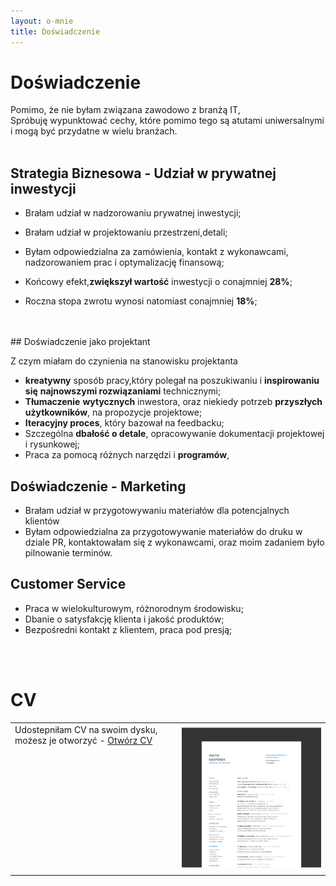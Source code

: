 ```yaml
---
layout: o-mnie
title: Doświadczenie
---
```

# Doświadczenie

Pomimo, że nie byłam związana zawodowo z branżą IT,<br>
Spróbuję wypunktować cechy, które pomimo tego są atutami uniwersalnymi 
<br> i mogą być przydatne w wielu branżach. 
<br>
<br>

## Strategia Biznesowa - Udział w prywatnej inwestycji

- Brałam udział w nadzorowaniu prywatnej inwestycji;
- Brałam udział w projektowaniu przestrzeni,detali; 
- Byłam odpowiedzialna za zamówienia, kontakt z wykonawcami, nadzorowaniem prac i optymalizację finansową;

- Końcowy efekt,**zwiększył wartość** inwestycji o conajmniej **28%**;
- Roczna stopa zwrotu wynosi natomiast conajmniej **18%**;

<br>
<br>
## Doświadczenie jako projektant

Z czym miałam do czynienia na stanowisku projektanta 

- **kreatywny** sposób pracy,który polegał na poszukiwaniu i **inspirowaniu się** **najnowszymi rozwiązaniami** technicznymi;
- **Tłumaczenie** **wytycznych** inwestora, oraz niekiedy potrzeb **przyszłych użytkowników**, na propozycje projektowe;
- **Iteracyjny proces**, który bazował na feedbacku;
- Szczególna **dbałość o detale**, opracowywanie dokumentacji projektowej i rysunkowej;
- Praca za pomocą różnych narzędzi i **programów**, 

## Doświadczenie - Marketing

- Brałam udział w przygotowywaniu materiałów dla potencjalnych klientów
- Byłam odpowiedzialna za przygotowywanie materiałów do druku w dziale PR, kontaktowałam się z wykonawcami, oraz moim zadaniem było pilnowanie terminów.

## Customer Service

- Praca w wielokulturowym, różnorodnym środowisku;
- Dbanie o satysfakcję klienta i jakość produktów;
- Bezpośredni kontakt z klientem, praca pod presją;
<br>
<br>

# CV

|                                                              |                                                              |
| ------------------------------------------------------------ | -----------------------------------------------------------: |
| Udostepniłam CV na swoim dysku, możesz je otworzyć - [Otwórz CV](https://drive.google.com/file/d/1hEogPlysEIRWZVdXuUgcO1zGA7fMLJJW/view?usp=sharing)<br/><br><br><br><br/><br/><br/><br/><br><br><br><br/><br/> | [![image-text](https://raw.githubusercontent.com/AnitakasperekUX/AnitakasperekUX.github.io/main/assets/img/Mask%20Group%404x.png)](https://raw.githubusercontent.com/AnitakasperekUX/AnitakasperekUX.github.io/main/assets/img/2021_cv_dark%20mode%2012%40.png) |



